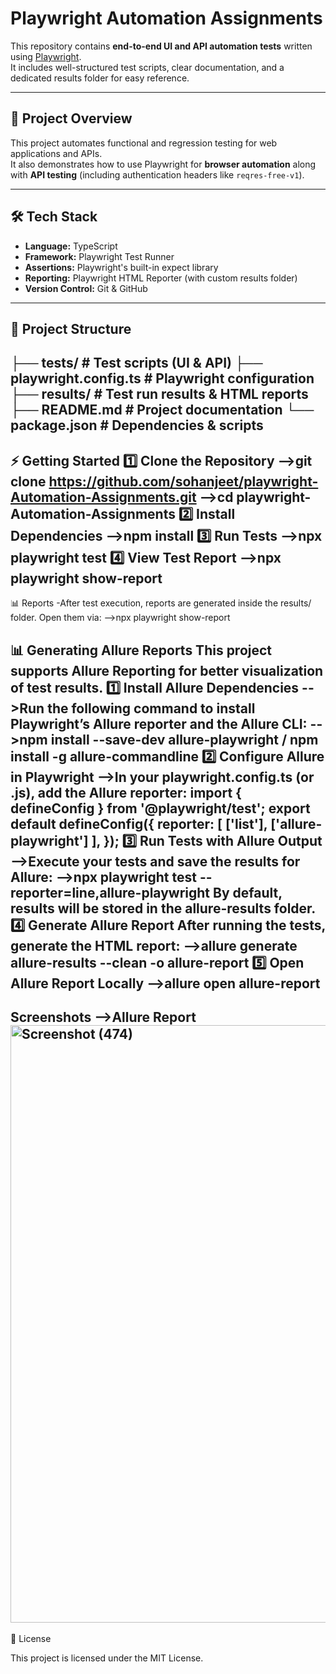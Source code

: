# Playwright Automation Assignments

This repository contains **end-to-end UI and API automation tests** written using [Playwright](https://playwright.dev/).  
It includes well-structured test scripts, clear documentation, and a dedicated results folder for easy reference.

---

## 📌 Project Overview
This project automates functional and regression testing for web applications and APIs.  
It also demonstrates how to use Playwright for **browser automation** along with **API testing** (including authentication headers like `reqres-free-v1`).

---

## 🛠 Tech Stack
- **Language:** TypeScript
- **Framework:** Playwright Test Runner
- **Assertions:** Playwright's built-in expect library
- **Reporting:** Playwright HTML Reporter (with custom results folder)
- **Version Control:** Git & GitHub

---

## 📂 Project Structure
├── tests/ # Test scripts (UI & API)
├── playwright.config.ts # Playwright configuration
├── results/ # Test run results & HTML reports
├── README.md # Project documentation
└── package.json # Dependencies & scripts
---
⚡ Getting Started
1️⃣ Clone the Repository
-->git clone https://github.com/sohanjeet/playwright-Automation-Assignments.git
-->cd playwright-Automation-Assignments
2️⃣ Install Dependencies
-->npm install
3️⃣ Run Tests
-->npx playwright test
4️⃣ View Test Report
-->npx playwright show-report
---
📊 Reports
-After test execution, reports are generated inside the results/ folder.
Open them via:
-->npx playwright show-report

📊 Generating Allure Reports
This project supports Allure Reporting for better visualization of test results.
1️⃣ Install Allure Dependencies
-->Run the following command to install Playwright’s Allure reporter and the Allure CLI:
-->npm install --save-dev allure-playwright / npm install -g allure-commandline
2️⃣ Configure Allure in Playwright
-->In your playwright.config.ts (or .js), add the Allure reporter:
import { defineConfig } from '@playwright/test';
export default defineConfig({
  reporter: [
    ['list'],
    ['allure-playwright']
  ],
});
3️⃣ Run Tests with Allure Output
-->Execute your tests and save the results for Allure:
-->npx playwright test --reporter=line,allure-playwright
By default, results will be stored in the allure-results folder.
4️⃣ Generate Allure Report
After running the tests, generate the HTML report:
-->allure generate allure-results --clean -o allure-report
5️⃣ Open Allure Report Locally
-->allure open allure-report
---
Screenshots
-->Allure Report
<img width="1741" height="956" alt="Screenshot (474)" src="https://github.com/user-attachments/assets/de93aa75-f931-49e4-aa61-fb9b22f9e267" />
---

📄 License

This project is licensed under the MIT License.


